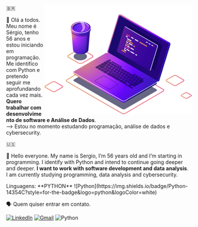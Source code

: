 
<img src="https://github.com/sergiolpta/sergiolpta/blob/main/computer-illustration.png" alt="ilustração de um computador" min-width="400px" max-width="400px" width="400px" align="right">
🇧🇷
<p align="left"> 

👋 Olá a todos. Meu nome é Sérgio, tenho 56 anos e estou iniciando  em programação. Me identifico com Python e pretendo seguir me aprofundando cada vez mais. <strong>Quero trabalhar com desenvolvimento de software e Análise de Dados</strong>.<br> -->
  Estou no momento estudando programação, análise de dados e cybersecurity.

🇺🇸

👋 Hello everyone. My name is Sergio, I’m 56 years old and I’m starting in programming. I identify with Python and intend to continue going deeper and deeper. <Strong>I want to work with software development and data analysis</Strong>. <br>
  I am currently studying programming, data analysis and cybersecurity.


<p align="left">
   Linguagens: **PYTHON**
 ![Python](https://img.shields.io/badge/Python-14354C?style=for-the-badge&logo=python&logoColor=white)  
</p>

<p align="left">
🗣  Quem quiser entrar em contato.

  [![LinkedIn](https://img.shields.io/badge/LinkedIn-0077B5?style=for-the-badge&logo=linkedin&logoColor=white)](https://www.linkedin.com/in/sergio-guedes-ferreira-braz-95051b21/)
  [![Gmail](https://img.shields.io/badge/Gmail-333333?style=for-the-badge&logo=gmail&logoColor=red)](mailto:sergiolpta)
  ![Python](https://img.shields.io/badge/Python-14354C?style=for-the-badge&logo=python&logoColor=white)
  
</p>


